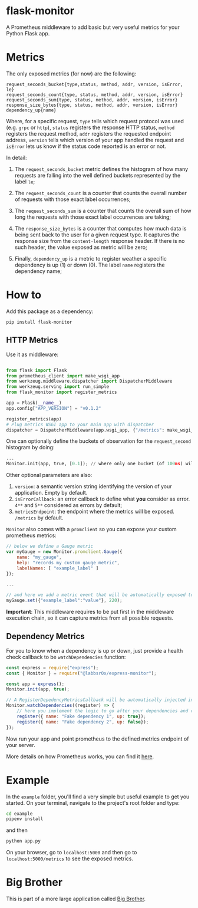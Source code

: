 # flask-monitor
A Prometheus middleware to add basic but very useful metrics for your Python Flask app.

# Metrics

The only exposed metrics (for now) are the following:

```
request_seconds_bucket{type,status, method, addr, version, isError, le}
request_seconds_count{type, status, method, addr, version, isError}
request_seconds_sum{type, status, method, addr, version, isError}
response_size_bytes{type, status, method, addr, version, isError}
dependency_up{name}
```

Where, for a specific request, `type` tells which request protocol was used (e.g. `grpc` or `http`), `status` registers the response HTTP status, `method` registers the request method, `addr` registers the requested endpoint address, `version` tells which version of your app handled the request and `isError` lets us know if the status code reported is an error or not.

In detail:

1. The `request_seconds_bucket` metric defines the histogram of how many requests are falling into the well defined buckets represented by the label `le`;

2. The `request_seconds_count` is a counter that counts the overall number of requests with those exact label occurrences;

3. The `request_seconds_sum` is a counter that counts the overall sum of how long the requests with those exact label occurrences are taking;

4. The `response_size_bytes` is a counter that computes how much data is being sent back to the user for a given request type. It captures the response size from the `content-length` response header. If there is no such header, the value exposed as metric will be zero;

5. Finally, `dependency_up` is a metric to register weather a specific dependency is up (1) or down (0). The label `name` registers the dependency name;

# How to

Add this package as a dependency:

```
pip install flask-monitor
```

## HTTP Metrics

Use it as middleware:

```python

from flask import Flask
from prometheus_client import make_wsgi_app
from werkzeug.middleware.dispatcher import DispatcherMiddleware
from werkzeug.serving import run_simple
from flask_monitor import register_metrics

app = Flask(__name__)
app.config["APP_VERSION"] = "v0.1.2"

register_metrics(app)
# Plug metrics WSGI app to your main app with dispatcher
dispatcher = DispatcherMiddleware(app.wsgi_app, {"/metrics": make_wsgi_app()})

```

One can optionally define the buckets of observation for the `request_second` histogram by doing:

```python
...
Monitor.init(app, true, [0.1]); // where only one bucket (of 100ms) will be given as output in the /metrics endpoint
```

Other optional parameters are also:
1. `version`: a semantic version string identifying the version of your application. Empty by default.
2. `isErrorCallback`: an error callback to define what **you** consider as error. `4**` and `5**` considered as errors by default;
3. `metricsEndpoint`: the endpoint where the metrics will be exposed. `/metrics` by default.

`Monitor` also comes with a `promclient` so you can expose your custom prometheus metrics:

```js
// below we define a Gauge metric
var myGauge = new Monitor.promclient.Gauge({
    name: "my_gauge",
    help: "records my custom gauge metric",
    labelNames: [ "example_label" ]
});

...

// and here we add a metric event that will be automatically exposed to /metrics endpoint
myGauge.set({"example_label":"value"}, 220);
```

**Important**: This middleware requires to be put first in the middleware execution chain, so it can capture metrics from all possible requests.

## Dependency Metrics

For you to know when a dependency is up or down, just provide a health check callback to be `watchDependencies` function:

```js
const express = require("express");
const { Monitor } = require("@labbsr0x/express-monitor");

const app = express();
Monitor.init(app, true);

// A RegisterDepedencyMetricsCallback will be automatically injected into the HealthCheckCallback
Monitor.watchDependencies((register) => {
    // here you implement the logic to go after your dependencies and check their health
    register({ name: "Fake dependency 1", up: true});
    register({ name: "Fake dependency 2", up: false});
});
```

Now run your app and point prometheus to the defined metrics endpoint of your server.

More details on how Prometheus works, you can find it [here](https://medium.com/ibm-ix/white-box-your-metrics-now-895a9e9d34ec).

# Example

In the `example` folder, you'll find a very simple but useful example to get you started. On your terminal, navigate to the project's root folder and type:

```bash
cd example
pipenv install
```

and then

```bash
python app.py
```

On your browser, go to `localhost:5000` and then go to `localhost:5000/metrics` to see the exposed metrics.

# Big Brother

This is part of a more large application called [Big Brother](https://github.com/labbsr0x/big-brother).